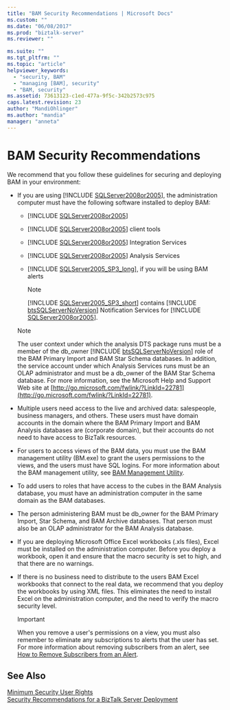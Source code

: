 ```yaml
---
title: "BAM Security Recommendations | Microsoft Docs"
ms.custom: ""
ms.date: "06/08/2017"
ms.prod: "biztalk-server"
ms.reviewer: ""

ms.suite: ""
ms.tgt_pltfrm: ""
ms.topic: "article"
helpviewer_keywords: 
  - "security, BAM"
  - "managing [BAM], security"
  - "BAM, security"
ms.assetid: 73613123-c1ed-477a-9f5c-342b2573c975
caps.latest.revision: 23
author: "MandiOhlinger"
ms.author: "mandia"
manager: "anneta"
---
```

# BAM Security Recommendations
We recommend that you follow these guidelines for securing and deploying BAM in your environment:  

- If you are using [!INCLUDE [SQLServer2008or2005](../includes/sqlserver2008or2005-md.md)], the administration computer must have the following software installed to deploy BAM:  

  - [!INCLUDE [SQLServer2008or2005](../includes/sqlserver2008or2005-md.md)]


  - [!INCLUDE [SQLServer2008or2005](../includes/sqlserver2008or2005-md.md)] client tools  

  - [!INCLUDE [SQLServer2008or2005](../includes/sqlserver2008or2005-md.md)] Integration Services  

  - [!INCLUDE [SQLServer2008or2005](../includes/sqlserver2008or2005-md.md)] Analysis Services  

  - [!INCLUDE [SQLServer2005_SP3_long](../includes/sqlserver2005-sp3-long-md.md)], if you will be using BAM alerts  

    > [!NOTE]
    >  [!INCLUDE [SQLServer2005_SP3_short](../includes/sqlserver2005-sp3-short-md.md)] contains [!INCLUDE [btsSQLServerNoVersion](../includes/btssqlservernoversion-md.md)] Notification Services for [!INCLUDE [SQLServer2008or2005](../includes/sqlserver2008or2005-md.md)].  

  > [!NOTE]
  >  The user context under which the analysis DTS package runs must be a member of the db_owner [!INCLUDE [btsSQLServerNoVersion](../includes/btssqlservernoversion-md.md)] role of the BAM Primary Import and BAM Star Schema databases. In addition, the service account under which Analysis Services runs must be an OLAP administrator and must be a db_owner of the BAM Star Schema database. For more information, see the Microsoft Help and Support Web site at [http://go.microsoft.com/fwlink/?LinkId=22781](http://go.microsoft.com/fwlink/?LinkId=22781).  

- Multiple users need access to the live and archived data: salespeople, business managers, and others. These users must have domain accounts in the domain where the BAM Primary Import and BAM Analysis databases are (corporate domain), but their accounts do not need to have access to BizTalk resources.  

- For users to access views of the BAM data, you must use the BAM management utility (BM.exe) to grant the users permissions to the views, and the users must have SQL logins. For more information about the BAM management utility, see [BAM Management Utility](../core/bam-management-utility.md).  

- To add users to roles that have access to the cubes in the BAM Analysis database, you must have an administration computer in the same domain as the BAM databases.  

- The person administering BAM must be db_owner for the BAM Primary Import, Star Schema, and BAM Archive databases. That person must also be an OLAP administrator for the BAM Analysis database.  

- If you are deploying Microsoft Office Excel workbooks (.xls files), Excel must be installed on the administration computer. Before you deploy a workbook, open it and ensure that the macro security is set to high, and that there are no warnings.  

- If there is no business need to distribute to the users BAM Excel workbooks that connect to the real data, we recommend that you deploy the workbooks by using XML files. This eliminates the need to install Excel on the administration computer, and the need to verify the macro security level.  

  > [!IMPORTANT]
  >  When you remove a user's permissions on a view, you must also remember to eliminate any subscriptions to alerts that the user has set. For more information about removing subscribers from an alert, see [How to Remove Subscribers from an Alert](../core/how-to-remove-subscribers-from-an-alert.md).  

## See Also  
 [Minimum Security User Rights](../core/minimum-security-user-rights.md)   
 [Security Recommendations for a BizTalk Server Deployment](../core/security-recommendations-for-a-biztalk-server-deployment.md)